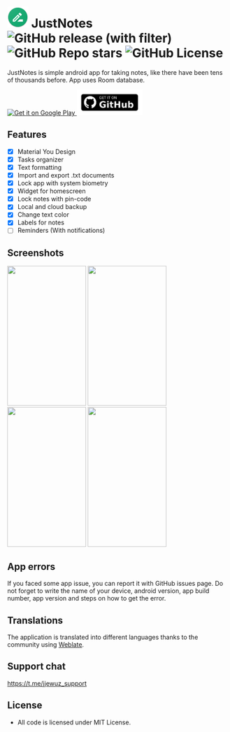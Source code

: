 # ![App logo](app/src/main/res/mipmap-mdpi/ic_launcher.png) JustNotes ![GitHub release (with filter)](https://img.shields.io/github/v/release/jjewuz/JustNotes) ![GitHub Repo stars](https://img.shields.io/github/stars/jjewuz/JustNotes) ![GitHub License](https://img.shields.io/github/license/jjewuz/JustNotes) 


JustNotes is simple android app for taking notes, like there have been tens of thousands before. App uses Room database.

 <a href="https://play.google.com/store/apps/details?id=com.jjewuz.justnotes">
    <img alt="Get it on Google Play" title="Google Play" src="https://camo.githubusercontent.com/8f3d51eaa9e0a12dbf786733ef725a190795d6e2f0eb057c6cf3cedea86e63dd/68747470733a2f2f636f6e766572736174696f6e732e696d2f696d616765732f6765742d69742d6f6e2d706c61792e706e67" width="160">
  </a>

   <a href="https://github.com/jjewuz/JustNotes/releases">
    <img alt="Get it on GitHub" title="GitHub" src="https://raw.githubusercontent.com/Kunzisoft/Github-badge/main/get-it-on-github.png" width="150">
  </a>
  
## Features
- [x] Material You Design
- [x] Tasks organizer
- [x] Text formatting
- [x] Import and export .txt documents
- [x] Lock app with system biometry
- [x] Widget for homescreen
- [x] Lock notes with pin-code
- [x] Local and cloud backup
- [x] Change text color 
- [x] Labels for notes 
- [ ] Reminders (With notifications)

## Screenshots
<img src="https://github.com/jjewuz/JustNotes/assets/53698992/262a8ffe-f810-4c7c-886c-485b9eb780ba" width="180" height="320" />
<img src="https://github.com/jjewuz/JustNotes/assets/53698992/2187a162-7cee-40e2-aa50-e7b5d55d707b" width="180" height="320" />
<img src="https://github.com/jjewuz/JustNotes/assets/53698992/0532553c-65d7-4ef5-aeb1-9ac0cfc2b7e9" width="180" height="320" />
<img src="https://github.com/jjewuz/JustNotes/assets/53698992/9f64f93e-b66a-4a11-8013-a0f1f742137a" width="180" height="320" />

## App errors
If you faced some app issue, you can report it with GitHub issues page. Do not forget to write the name of your device, android version, app build number, app version and steps on how to get the error.

## Translations
The application is translated into different languages thanks to the community using [Weblate](https://hosted.weblate.org/projects/justnotes/).

## Support chat

https://t.me/jjewuz_support

## License
- All code is licensed under MIT License.
